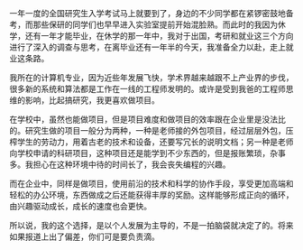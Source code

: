 一年一度的全国研究生入学考试马上就要到了，身边的不少同学都在紧锣密鼓地备考，而那些保研的同学们也早早进入实验室提前开始混脸熟。而此时的我因为休学，还有一年才能毕业，在休学的那一年中，我对于出国，考研和就业这三个方向进行了深入的调查与思考，在离毕业还有一年半的今天，我准备全力以赴，走上就业这条路。

我所在的计算机专业，因为近些年发展飞快，学术界越来越跟不上产业界的步伐，很多新的系统和算法都是工作在一线的工程师发明的。或许是受到我爸的工程师思维的影响，比起搞研究，我更喜欢做项目。

在学校中，虽然也能做项目，但是项目难度和做项目的效率跟在企业里是没法比的。研究生做的项目一般分为两种，一种是老师接的外包项目，经过层层外包，压榨学生的劳动力，用着古老的技术和设备，还要写冗长的说明文档；另一种是老师向学校申请的科研项目，这种项目还是能学到不少东西的，但是报账繁琐，杂事多。我担心在这种环境中待的时间长了，我会丧失编程的兴趣。

而在企业中，同样是做项目，使用前沿的技术和科学的协作手段，享受更加高端和轻松的办公环境，东西做成之后还能获得丰厚的奖励。这样能够形成正向的循环，由兴趣驱动成长，成长的速度也会更快。

所以说，我的这个选择，是以个人发展为主导的，不是一拍脑袋就决定了的。将来如果报道上出了偏差，你们可是要负责滴。

